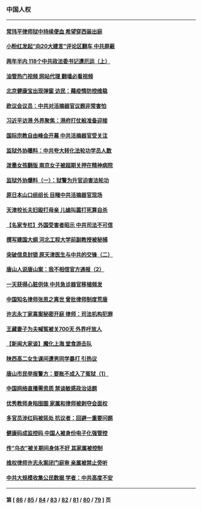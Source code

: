 ### 中国人权
---
#### [常玮平律师狱中持续便血 希望穿西装出庭](../../pages/ncid278/n13770493.md?07010045) 
#### [小粉红发起“向20大建言”评论区翻车 中共屏蔽](../../pages/ncid278/n13770518.md?07010045) 
#### [两年半内 118个中共政法委书记遭厄运（上）](../../pages/ncid278/n13763600.md?07010045) 
#### [油管热门视频 网站代理 翻墙必看视频](http://209.222.30.114:81/youtube.html?07010045)
#### [北京健康宝出现弹窗 访民：藉疫情防控维稳](../../pages/ncid278/n13770682.md?07010045) 
#### [欧议会议员：中共对活摘器官议题非常害怕](../../pages/ncid278/n13770228.md?07010045) 
#### [习近平访港 外界聚焦：港府打仗般准备迎接](../../pages/ncid278/n13770101.md?07010045) 
#### [国际宗教自由峰会开幕 中共活摘器官受关注](../../pages/ncid278/n13769995.md?07010045) 
#### [监狱外协曝料：中共夸大转化法轮功学员人数](../../pages/ncid278/n13769180.md?07010045) 
#### [泼墨女孩翻版 南京女子被超期关押在精神病院](../../pages/ncid278/n13769126.md?07010045) 
#### [监狱外协爆料（一）：狱警为升官迫害法轮功](../../pages/ncid278/n13768538.md?07010045) 
#### [原日本山口组组长 目睹中共活摘器官现场](../../pages/ncid278/n13767360.md?07010045) 
#### [天津校长夫妇殴打母亲 儿媳叫嚣打死算自杀](../../pages/ncid278/n13767387.md?07010045) 
#### [【名家专栏】外国受害者昭示 中共司法不可信](../../pages/ncid278/n13767326.md?07010045) 
#### [撰写建国大纲 河北工程大学前副教授被秘捕](../../pages/ncid278/n13767811.md?07010045) 
#### [突破信息封锁 原天津医生与中共的交锋（二）](../../pages/ncid278/n13767437.md?07010045) 
#### [唐山人说唐山案：我不相信官方通报（2）](../../pages/ncid278/n13766155.md?07010045) 
#### [一天获得心脏供体 中共急诊器官移植频发](../../pages/ncid278/n13764689.md?07010045) 
#### [中国知名律师张思之离世 曾批律师制度荒唐](../../pages/ncid278/n13767199.md?07010045) 
#### [许志永丁家喜案秘密开庭 律师：司法机构犯罪](../../pages/ncid278/n13766929.md?07010045) 
#### [王藏妻子为夫喊冤被关700天 外界吁放人](../../pages/ncid278/n13766806.md?07010045) 
#### [【新闻大家谈】魔化上海 堂食游击队](../../pages/ncid278/n13766703.md?07010045) 
#### [陕西高二女生课间遭男同学暴打 引热议](../../pages/ncid278/n13766529.md?07010045) 
#### [唐山市民举报警方：要账不成入了冤狱（1）](../../pages/ncid278/n13766150.md?07010045) 
#### [中国网络直播需资质 禁谈敏感政治话题](../../pages/ncid278/n13766108.md?07010045) 
#### [优秀教师身陷囹圄 家属和律师被剥夺会面权](../../pages/ncid278/n13765832.md?07010045) 
#### [多官员涉红码被惩处 抗议者：回避一重要问题](../../pages/ncid278/n13766067.md?07010045) 
#### [健康码成监控码 中国人被身份电子化强管控](../../pages/ncid278/n13766021.md?07010045) 
#### [传“乌衣”被关期间身体不好 其家属被控制](../../pages/ncid278/n13765751.md?07010045) 
#### [维权律师许志永案闭门庭审 亲属被禁止旁听](../../pages/ncid278/n13765753.md?07010045) 
#### [中共大规模收集公民数据 学者：中共高度不安](../../pages/ncid278/n13765391.md?07010045) 

---
#### 第 [ [86](./86.md?07010045) / [85](./85.md?07010045) / [84](./84.md?07010045) / [83](./83.md?07010045) / [82](./82.md?07010045) / [81](./81.md?07010045) / [80](./80.md?07010045) / [79](./79.md?07010045) ] 页
